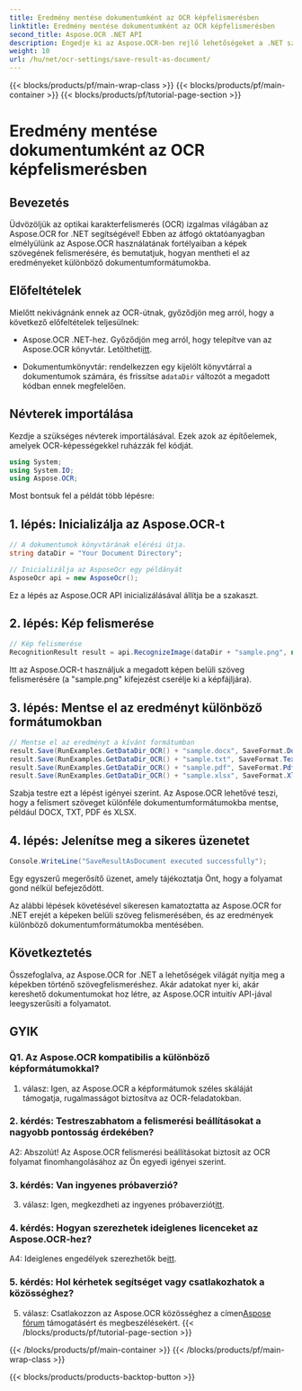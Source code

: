 ```yaml
---
title: Eredmény mentése dokumentumként az OCR képfelismerésben
linktitle: Eredmény mentése dokumentumként az OCR képfelismerésben
second_title: Aspose.OCR .NET API
description: Engedje ki az Aspose.OCR-ben rejlő lehetőségeket a .NET számára. Könnyen felismerheti a képek szövegét, és mentheti az eredményeket különböző dokumentumformátumokba.
weight: 10
url: /hu/net/ocr-settings/save-result-as-document/
---
```


{{< blocks/products/pf/main-wrap-class >}}
{{< blocks/products/pf/main-container >}}
{{< blocks/products/pf/tutorial-page-section >}}

# Eredmény mentése dokumentumként az OCR képfelismerésben

## Bevezetés

Üdvözöljük az optikai karakterfelismerés (OCR) izgalmas világában az Aspose.OCR for .NET segítségével! Ebben az átfogó oktatóanyagban elmélyülünk az Aspose.OCR használatának fortélyaiban a képek szövegének felismerésére, és bemutatjuk, hogyan mentheti el az eredményeket különböző dokumentumformátumokba.

## Előfeltételek

Mielőtt nekivágnánk ennek az OCR-útnak, győződjön meg arról, hogy a következő előfeltételek teljesülnek:

-  Aspose.OCR .NET-hez. Győződjön meg arról, hogy telepítve van az Aspose.OCR könyvtár. Letöltheti[itt](https://releases.aspose.com/ocr/net/).

-  Dokumentumkönyvtár: rendelkezzen egy kijelölt könyvtárral a dokumentumok számára, és frissítse a`dataDir` változót a megadott kódban ennek megfelelően.

## Névterek importálása

Kezdje a szükséges névterek importálásával. Ezek azok az építőelemek, amelyek OCR-képességekkel ruházzák fel kódját.

```csharp
using System;
using System.IO;
using Aspose.OCR;
```

Most bontsuk fel a példát több lépésre:

## 1. lépés: Inicializálja az Aspose.OCR-t

```csharp
// A dokumentumok könyvtárának elérési útja.
string dataDir = "Your Document Directory";

// Inicializálja az AsposeOcr egy példányát
AsposeOcr api = new AsposeOcr();
```

Ez a lépés az Aspose.OCR API inicializálásával állítja be a szakaszt.

## 2. lépés: Kép felismerése

```csharp
// Kép felismerése
RecognitionResult result = api.RecognizeImage(dataDir + "sample.png", new RecognitionSettings { });
```

Itt az Aspose.OCR-t használjuk a megadott képen belüli szöveg felismerésére (a "sample.png" kifejezést cserélje ki a képfájljára).

## 3. lépés: Mentse el az eredményt különböző formátumokban

```csharp
// Mentse el az eredményt a kívánt formátumban
result.Save(RunExamples.GetDataDir_OCR() + "sample.docx", SaveFormat.Docx);
result.Save(RunExamples.GetDataDir_OCR() + "sample.txt", SaveFormat.Text);
result.Save(RunExamples.GetDataDir_OCR() + "sample.pdf", SaveFormat.Pdf);
result.Save(RunExamples.GetDataDir_OCR() + "sample.xlsx", SaveFormat.Xlsx);
```

Szabja testre ezt a lépést igényei szerint. Az Aspose.OCR lehetővé teszi, hogy a felismert szöveget különféle dokumentumformátumokba mentse, például DOCX, TXT, PDF és XLSX.

## 4. lépés: Jelenítse meg a sikeres üzenetet

```csharp
Console.WriteLine("SaveResultAsDocument executed successfully");
```

Egy egyszerű megerősítő üzenet, amely tájékoztatja Önt, hogy a folyamat gond nélkül befejeződött.

Az alábbi lépések követésével sikeresen kamatoztatta az Aspose.OCR for .NET erejét a képeken belüli szöveg felismerésében, és az eredmények különböző dokumentumformátumokba mentésében.

## Következtetés

Összefoglalva, az Aspose.OCR for .NET a lehetőségek világát nyitja meg a képekben történő szövegfelismeréshez. Akár adatokat nyer ki, akár kereshető dokumentumokat hoz létre, az Aspose.OCR intuitív API-jával leegyszerűsíti a folyamatot.

## GYIK

### Q1. Az Aspose.OCR kompatibilis a különböző képformátumokkal?

1. válasz: Igen, az Aspose.OCR a képformátumok széles skáláját támogatja, rugalmasságot biztosítva az OCR-feladatokban.

### 2. kérdés: Testreszabhatom a felismerési beállításokat a nagyobb pontosság érdekében?

A2: Abszolút! Az Aspose.OCR felismerési beállításokat biztosít az OCR folyamat finomhangolásához az Ön egyedi igényei szerint.

### 3. kérdés: Van ingyenes próbaverzió?

 3. válasz: Igen, megkezdheti az ingyenes próbaverziót[itt](https://releases.aspose.com/).

### 4. kérdés: Hogyan szerezhetek ideiglenes licenceket az Aspose.OCR-hez?

 A4: Ideiglenes engedélyek szerezhetők be[itt](https://purchase.aspose.com/temporary-license/).

### 5. kérdés: Hol kérhetek segítséget vagy csatlakozhatok a közösséghez?

 5. válasz: Csatlakozzon az Aspose.OCR közösséghez a címen[Aspose fórum](https://forum.aspose.com/c/ocr/16) támogatásért és megbeszélésekért.
{{< /blocks/products/pf/tutorial-page-section >}}

{{< /blocks/products/pf/main-container >}}
{{< /blocks/products/pf/main-wrap-class >}}

{{< blocks/products/products-backtop-button >}}
